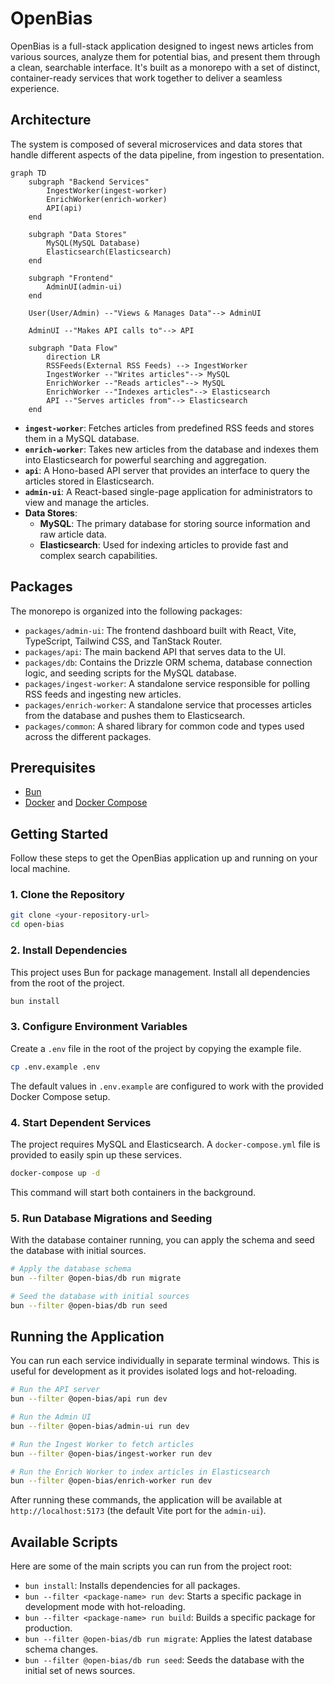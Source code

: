 # OpenBias

OpenBias is a full-stack application designed to ingest news articles from various sources, analyze them for potential bias, and present them through a clean, searchable interface. It's built as a monorepo with a set of distinct, container-ready services that work together to deliver a seamless experience.

## Architecture

The system is composed of several microservices and data stores that handle different aspects of the data pipeline, from ingestion to presentation.

```mermaid
graph TD
    subgraph "Backend Services"
        IngestWorker(ingest-worker)
        EnrichWorker(enrich-worker)
        API(api)
    end

    subgraph "Data Stores"
        MySQL(MySQL Database)
        Elasticsearch(Elasticsearch)
    end

    subgraph "Frontend"
        AdminUI(admin-ui)
    end

    User(User/Admin) --"Views & Manages Data"--> AdminUI

    AdminUI --"Makes API calls to"--> API

    subgraph "Data Flow"
        direction LR
        RSSFeeds(External RSS Feeds) --> IngestWorker
        IngestWorker --"Writes articles"--> MySQL
        EnrichWorker --"Reads articles"--> MySQL
        EnrichWorker --"Indexes articles"--> Elasticsearch
        API --"Serves articles from"--> Elasticsearch
    end
```

- **`ingest-worker`**: Fetches articles from predefined RSS feeds and stores them in a MySQL database.
- **`enrich-worker`**: Takes new articles from the database and indexes them into Elasticsearch for powerful searching and aggregation.
- **`api`**: A Hono-based API server that provides an interface to query the articles stored in Elasticsearch.
- **`admin-ui`**: A React-based single-page application for administrators to view and manage the articles.
- **Data Stores**:
    - **MySQL**: The primary database for storing source information and raw article data.
    - **Elasticsearch**: Used for indexing articles to provide fast and complex search capabilities.

## Packages

The monorepo is organized into the following packages:

-   `packages/admin-ui`: The frontend dashboard built with React, Vite, TypeScript, Tailwind CSS, and TanStack Router.
-   `packages/api`: The main backend API that serves data to the UI.
-   `packages/db`: Contains the Drizzle ORM schema, database connection logic, and seeding scripts for the MySQL database.
-   `packages/ingest-worker`: A standalone service responsible for polling RSS feeds and ingesting new articles.
-   `packages/enrich-worker`: A standalone service that processes articles from the database and pushes them to Elasticsearch.
-   `packages/common`: A shared library for common code and types used across the different packages.

## Prerequisites

-   [Bun](https://bun.sh/)
-   [Docker](https://www.docker.com/) and [Docker Compose](https://docs.docker.com/compose/)

## Getting Started

Follow these steps to get the OpenBias application up and running on your local machine.

### 1. Clone the Repository

```bash
git clone <your-repository-url>
cd open-bias
```

### 2. Install Dependencies

This project uses Bun for package management. Install all dependencies from the root of the project.

```bash
bun install
```

### 3. Configure Environment Variables

Create a `.env` file in the root of the project by copying the example file.

```bash
cp .env.example .env
```

The default values in `.env.example` are configured to work with the provided Docker Compose setup.

### 4. Start Dependent Services

The project requires MySQL and Elasticsearch. A `docker-compose.yml` file is provided to easily spin up these services.

```bash
docker-compose up -d
```

This command will start both containers in the background.

### 5. Run Database Migrations and Seeding

With the database container running, you can apply the schema and seed the database with initial sources.

```bash
# Apply the database schema
bun --filter @open-bias/db run migrate

# Seed the database with initial sources
bun --filter @open-bias/db run seed
```

## Running the Application

You can run each service individually in separate terminal windows. This is useful for development as it provides isolated logs and hot-reloading.

```bash
# Run the API server
bun --filter @open-bias/api run dev

# Run the Admin UI
bun --filter @open-bias/admin-ui run dev

# Run the Ingest Worker to fetch articles
bun --filter @open-bias/ingest-worker run dev

# Run the Enrich Worker to index articles in Elasticsearch
bun --filter @open-bias/enrich-worker run dev
```

After running these commands, the application will be available at `http://localhost:5173` (the default Vite port for the `admin-ui`).

## Available Scripts

Here are some of the main scripts you can run from the project root:

-   `bun install`: Installs dependencies for all packages.
-   `bun --filter <package-name> run dev`: Starts a specific package in development mode with hot-reloading.
-   `bun --filter <package-name> run build`: Builds a specific package for production.
-   `bun --filter @open-bias/db run migrate`: Applies the latest database schema changes.
-   `bun --filter @open-bias/db run seed`: Seeds the database with the initial set of news sources.
